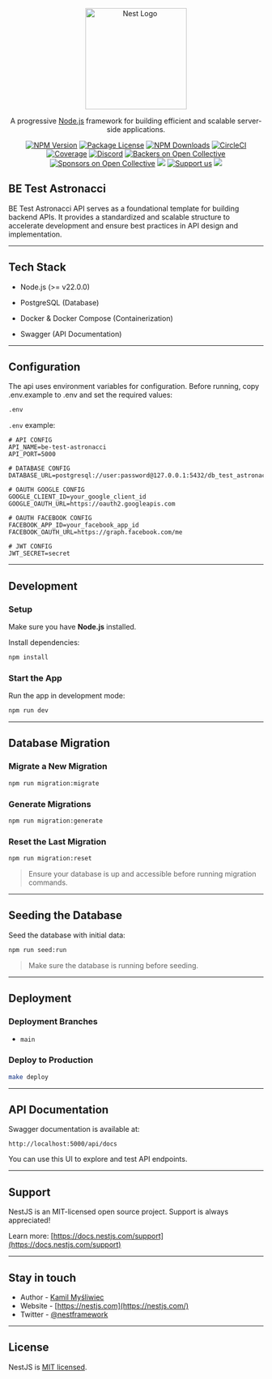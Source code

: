 <p align="center">
  <a href="http://nestjs.com/" target="blank"><img src="https://nestjs.com/img/logo-small.svg" width="200" alt="Nest Logo" /></a>
</p>

[circleci-image]: https://img.shields.io/circleci/build/github/nestjs/nest/master?token=abc123def456
[circleci-url]: https://circleci.com/gh/nestjs/nest

<p align="center">A progressive <a href="http://nodejs.org" target="_blank">Node.js</a> framework for building efficient and scalable server-side applications.</p>
<p align="center">
<a href="https://www.npmjs.com/~nestjscore" target="_blank"><img src="https://img.shields.io/npm/v/@nestjs/core.svg" alt="NPM Version" /></a>
<a href="https://www.npmjs.com/~nestjscore" target="_blank"><img src="https://img.shields.io/npm/l/@nestjs/core.svg" alt="Package License" /></a>
<a href="https://www.npmjs.com/~nestjscore" target="_blank"><img src="https://img.shields.io/npm/dm/@nestjs/common.svg" alt="NPM Downloads" /></a>
<a href="https://circleci.com/gh/nestjs/nest" target="_blank"><img src="https://img.shields.io/circleci/build/github/nestjs/nest/master" alt="CircleCI" /></a>
<a href="https://coveralls.io/github/nestjs/nest?branch=master" target="_blank"><img src="https://coveralls.io/repos/github/nestjs/nest/badge.svg?branch=master#9" alt="Coverage" /></a>
<a href="https://discord.gg/G7Qnnhy" target="_blank"><img src="https://img.shields.io/badge/discord-online-brightgreen.svg" alt="Discord"/></a>
<a href="https://opencollective.com/nest#backer" target="_blank"><img src="https://opencollective.com/nest/backers/badge.svg" alt="Backers on Open Collective" /></a>
<a href="https://opencollective.com/nest#sponsor" target="_blank"><img src="https://opencollective.com/nest/sponsors/badge.svg" alt="Sponsors on Open Collective" /></a>
  <a href="https://paypal.me/kamilmysliwiec" target="_blank"><img src="https://img.shields.io/badge/Donate-PayPal-ff3f59.svg"/></a>
    <a href="https://opencollective.com/nest#sponsor"  target="_blank"><img src="https://img.shields.io/badge/Support%20us-Open%20Collective-41B883.svg" alt="Support us"></a>
  <a href="https://twitter.com/nestframework" target="_blank"><img src="https://img.shields.io/twitter/follow/nestframework.svg?style=social&label=Follow"></a>
</p>

## BE Test Astronacci

BE Test Astronacci API serves as a foundational template for building backend APIs. It provides a standardized and scalable structure to accelerate development and ensure best practices in API design and implementation.

---

## Tech Stack

- Node.js (>= v22.0.0)

- PostgreSQL (Database)

- Docker & Docker Compose (Containerization)

- Swagger (API Documentation)

---

## Configuration

The api uses environment variables for configuration. Before running, copy .env.example to .env and set the required values:

```bash
.env
```

`.env` example:

```dotenv
# API CONFIG
API_NAME=be-test-astronacci
API_PORT=5000

# DATABASE CONFIG
DATABASE_URL=postgresql://user:password@127.0.0.1:5432/db_test_astronacci

# OAUTH GOOGLE CONFIG
GOOGLE_CLIENT_ID=your_google_client_id
GOOGLE_OAUTH_URL=https://oauth2.googleapis.com

# OAUTH FACEBOOK CONFIG
FACEBOOK_APP_ID=your_facebook_app_id
FACEBOOK_OAUTH_URL=https://graph.facebook.com/me

# JWT CONFIG
JWT_SECRET=secret
```

---

## Development

### Setup

Make sure you have **Node.js** installed.

Install dependencies:

```bash
npm install
```

### Start the App

Run the app in development mode:

```bash
npm run dev
```

---

## Database Migration

### Migrate a New Migration

```bash
npm run migration:migrate
```

### Generate Migrations

```bash
npm run migration:generate
```

### Reset the Last Migration

```bash
npm run migration:reset
```

> Ensure your database is up and accessible before running migration commands.

---

## Seeding the Database

Seed the database with initial data:

```bash
npm run seed:run
```

> Make sure the database is running before seeding.

---

## Deployment

### Deployment Branches

- `main`

### Deploy to Production

```bash
make deploy
```

---

## API Documentation

Swagger documentation is available at:

```
http://localhost:5000/api/docs
```

You can use this UI to explore and test API endpoints.

---

## Support

NestJS is an MIT-licensed open source project. Support is always appreciated!

Learn more: [https://docs.nestjs.com/support](https://docs.nestjs.com/support)

---

## Stay in touch

- Author - [Kamil Myśliwiec](https://kamilmysliwiec.com)
- Website - [https://nestjs.com](https://nestjs.com/)
- Twitter - [@nestframework](https://twitter.com/nestframework)

---

## License

NestJS is [MIT licensed](LICENSE).
